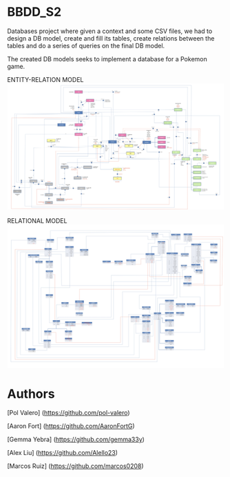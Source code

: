 # BBDD_S2
Databases project where given a context and some CSV files, we had to design a DB model, create and fill its tables, create relations between the tables and do a series of queries on the final DB model. 

The created DB models seeks to implement a database for a Pokemon game. 


ENTITY-RELATION MODEL
![Alt text](model_images/entity_relation_model.jpg)

RELATIONAL MODEL
![Alt text](model_images/relational_model.jpg)

# Authors
[Pol Valero] (https://github.com/pol-valero)

[Aaron Fort] (https://github.com/AaronFortG)

[Gemma Yebra] (https://github.com/gemma33y)

[Alex Liu] (https://github.com/Alello23)

[Marcos Ruiz] (https://github.com/marcos0208)
